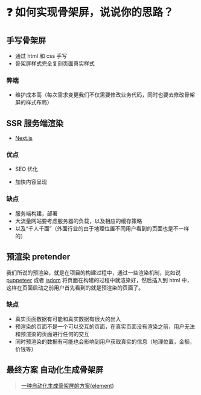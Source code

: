 # :question: 如何实现骨架屏，说说你的思路？

## 手写骨架屏

- 通过 html 和 css 手写
- 骨架屏样式完全复刻页面真实样式

### 弊端

- 维护成本高（每次需求变更我们不仅需要修改业务代码，同时也要去修改骨架屏的样式布局）

## SSR 服务端渲染

- [Next.js](https://nuxtjs.org/)

### 优点

- SEO 优化

- 加快内容呈现

### 缺点

- 服务端构建，部署
- 大流量网站要考虑服务器的负载，以及相应的缓存策略
- 以及“千人千面”（外面行业的由于地理位置不同用户看到的页面也是不一样的）

## 预渲染 pretender

我们所说的预渲染，就是在项目的构建过程中，通过一些渲染机制，比如说 [puppeteer](https://github.com/GoogleChrome/puppeteer) 或者 [jsdom](https://npmjs.com/package/jsdom) 将页面在构建的过程中就渲染好，然后插入到 html 中，这样在页面启动之前用户首先看到的就是预渲染的页面了。

### 缺点

- 真实页面数据有可能和真实数据有很大的出入
- 预渲染的页面不是一个可以交互的页面，在真实页面没有渲染之前，用户无法和预渲染的页面进行任何的交互
- 同时预渲染的数据有可能也会影响到用户获取真实的信息（地理位置，金额，价钱等）

## 最终方案 自动化生成骨架屏

> [一种自动化生成骨架屏的方案(element)](https://github.com/Jocs/jocs.github.io/issues/22)
